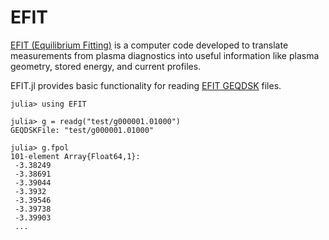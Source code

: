 # EFIT

[EFIT (Equilibrium Fitting)](https://fusion.gat.com/theory/Efit) is a computer code developed to translate measurements from plasma diagnostics into useful information like plasma geometry, stored energy, and current profiles.


EFIT.jl provides basic functionality for reading [EFIT GEQDSK](https://fusion.gat.com/theory/Efitgeqdsk) files.

```
julia> using EFIT

julia> g = readg("test/g000001.01000")
GEQDSKFile: "test/g000001.01000"

julia> g.fpol
101-element Array{Float64,1}:
 -3.38249
 -3.38691
 -3.39044
 -3.3932
 -3.39546
 -3.39738
 -3.39903
 ...
```
